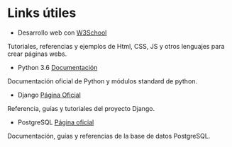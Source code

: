 # Links útiles

* Desarrollo web con [W3School](https://www.w3schools.com/)

Tutoriales, referencias y ejemplos de Html, CSS, JS y otros lenguajes para crear páginas webs.

* Python 3.6 [Documentación](https://docs.python.org/3.6/)

Documentación oficial de Python y módulos standard de python.

* Django [Página Oficial](https://www.djangoproject.com/)

Referencia, guías y tutoriales del proyecto Django.

* PostgreSQL [Página oficial](https://www.postgresql.org/docs/)

Documentación, guías y referencias de la base de datos PostgreSQL.